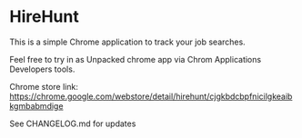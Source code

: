 # HireHunt

This is a simple Chrome application to track your job searches.

Feel free to try in as Unpacked chrome app via Chrom Applications Developers tools.

Chrome store link: https://chrome.google.com/webstore/detail/hirehunt/cjgkbdcbpfnicilgkeaibkgmbabmdige

See CHANGELOG.md for updates